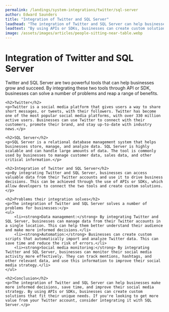 ```yaml
---
permalink: /landings/system-integrations/twitter/sql-server
author: Edward Saunders
title: "Integration of Twitter and SQL Server"
leadhead: "The integration of Twitter and SQL Server can help businesses make more informed decisions, save time, and improve their social media strategy"
leadtext: "By using APIs or SDKs, businesses can create custom solutions that fit their unique needs. If you're looking to get more value from your Twitter account, consider integrating it with SQL Server."
image: /assets/images/articles/people-sitting-near-table.webp
---
```

<div class="arttext">	<h1>Integration of Twitter and SQL Server</h1>
	<p>Twitter and SQL Server are two powerful tools that can help businesses grow and succeed. By integrating these two tools through API or SDK, businesses can solve a number of problems and reap a range of benefits.</p>

	<h2>Twitter</h2>
	<p>Twitter is a social media platform that gives users a way to share short messages, or tweets, with their followers. Twitter has become one of the most popular social media platforms, with over 330 million active users. Businesses can use Twitter to connect with their customers, promote their brand, and stay up-to-date with industry news.</p>

	<h2>SQL Server</h2>
	<p>SQL Server is a relational database management system that helps businesses store, manage, and analyze data. SQL Server is highly scalable and can handle large amounts of data. The tool is commonly used by businesses to manage customer data, sales data, and other critical information.</p>

	<h2>Integration of Twitter and SQL Server</h2>
	<p>By integrating Twitter and SQL Server, businesses can access valuable data from their Twitter accounts and use it to drive business decisions. This can be achieved through the use of APIs or SDKs, which allow developers to connect the two tools and create custom solutions.</p>

	<h2>Problems their integration solves</h2>
	<p>The integration of Twitter and SQL Server solves a number of problems for businesses:</p>
	<ul>
		<li><strong>Data management:</strong> By integrating Twitter and SQL Server, businesses can manage data from their Twitter accounts in a single location. This can help them better understand their audience and make more informed decisions.</li>
		<li><strong>Automation:</strong> Businesses can create custom scripts that automatically import and analyze Twitter data. This can save time and reduce the risk of errors.</li>
		<li><strong>Social media monitoring:</strong> By integrating Twitter and SQL Server, businesses can monitor their social media activity more effectively. They can track mentions, hashtags, and other relevant data, and use this information to improve their social media strategy.</li>
	</ul>

	<h2>Conclusion</h2>
	<p>The integration of Twitter and SQL Server can help businesses make more informed decisions, save time, and improve their social media strategy. By using APIs or SDKs, businesses can create custom solutions that fit their unique needs. If you're looking to get more value from your Twitter account, consider integrating it with SQL Server.</p>
</div>
